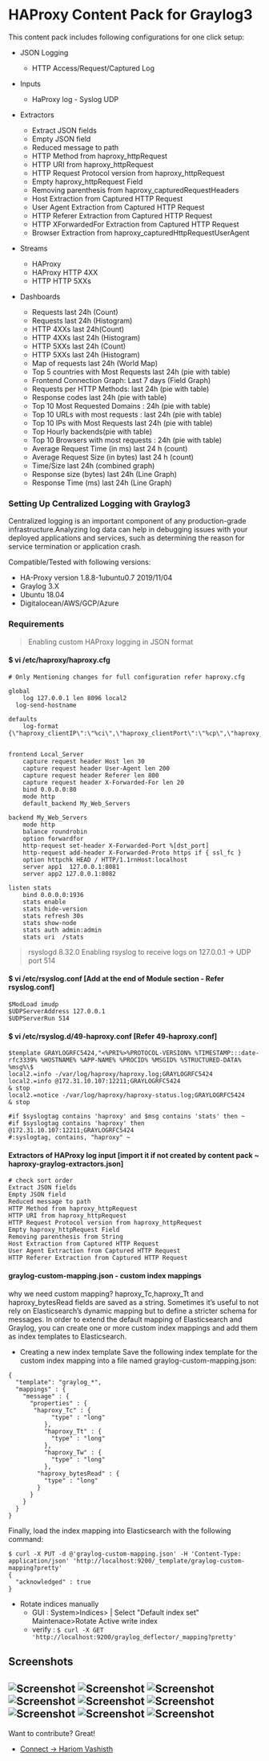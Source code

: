 # HAProxy Content Pack for Graylog3

This content pack includes following configurations for one click setup:

-  JSON Logging 
    -   HTTP Access/Request/Captured Log

- Inputs 
    - HaProxy log - Syslog UDP

- Extractors
    - Extract JSON fields
    - Empty JSON field 
    - Reduced message to path
    - HTTP Method from haproxy_httpRequest
    - HTTP URI from haproxy_httpRequest
    - HTTP Request Protocol version from haproxy_httpRequest
    - Empty haproxy_httpRequest Field 
    - Removing parenthesis from haproxy_capturedRequestHeaders
    - Host Extraction from Captured HTTP Request
    - User Agent Extraction from Captured HTTP Request
    - HTTP Referer Extraction from Captured HTTP Request
    - HTTP XForwardedFor Extraction from Captured HTTP Request
    - Browser Extraction from haproxy_capturedHttpRequestUserAgent

- Streams
    - HAProxy
    - HAProxy HTTP 4XX
    - HTTP HTTP 5XXs

- Dashboards
    - Requests last 24h (Count)
    - Requests last 24h (Histogram)
    - HTTP 4XXs last 24h(Count)
    - HTTP 4XXs last 24h (Histogram)
    - HTTP 5XXs last 24h (Count)
    - HTTP 5XXs last 24h (Histogram)
    - Map of requests last 24h (World Map)
    - Top 5 countries with Most Requests last 24h (pie with table)
    - Frontend Connection Graph: Last 7 days (Field Graph)
    - Requests per HTTP Methods: last 24h (pie with table)
    - Response codes last 24h (pie with table)
    - Top 10 Most Requested Domains : 24h (pie with table)
    - Top 10 URLs with most requests : last 24h (pie with table)
    - Top 10 IPs with Most Requests last 24h (pie with table)
    - Top Hourly backends(pie with table)
    - Top 10 Browsers with most requests : 24h (pie with table)
    - Average Request Time (in ms) last 24 h (count)
    - Average Request Size (in bytes) last 24 h (count)
    - Time/Size last 24h (combined graph)
    - Response size (bytes) last 24h (Line Graph)
    - Response Time (ms) last 24h (Line Graph)

### Setting Up Centralized Logging with Graylog3
Centralized logging is an important component of any production-grade infrastructure.Analyzing log data can help in debugging issues with your deployed applications and services, such as determining the reason for service termination or application crash.

Compatible/Tested with following versions:
- HA-Proxy version 1.8.8-1ubuntu0.7 2019/11/04
- Graylog 3.X
- Ubuntu 18.04
- Digitalocean/AWS/GCP/Azure

### Requirements
> Enabling custom HAProxy logging in JSON format
#### $ vi /etc/haproxy/haproxy.cfg
```
# Only Mentioning changes for full configuration refer haproxy.cfg

global
	log 127.0.0.1 len 8096 local2
  log-send-hostname

defaults
	log-format {\"haproxy_clientIP\":\"%ci\",\"haproxy_clientPort\":\"%cp\",\"haproxy_dateTime\":\"%t\",\"haproxy_frontendNameTransport\":\"%ft\",\"haproxy_backend\":\"%b\",\"haproxy_serverName\":\"%s\",\"haproxy_Tw\":\"%Tw\",\"haproxy_Tc\":\"%Tc\",\"haproxy_Tt\":\"%Tt\",\"haproxy_bytesRead\":\"%B\",\"haproxy_terminationState\":\"%ts\",\"haproxy_actconn\":%ac,\"haproxy_FrontendCurrentConn\":%fc,\"haproxy_backendCurrentConn\":%bc,\"haproxy_serverConcurrentConn\":%sc,\"haproxy_retries\":%rc,\"haproxy_srvQueue\":%sq,\"haproxy_backendQueue\":%bq,\"haproxy_backendSourceIP\":\"%bi\",\"haproxy_backendSourcePort\":\"%bp\",\"haproxy_statusCode\":\"%ST\",\"haproxy_serverIP\":\"%si\",\"haproxy_serverPort\":\"%sp\",\"haproxy_frontendIP\":\"%fi\",\"haproxy_frontendPort\":\"%fp\",\"haproxy_capturedRequestHeaders\":\"%hr\",\"haproxy_httpRequest\":\"%r\"}
 

frontend Local_Server
    capture request header Host len 30
    capture request header User-Agent len 200
    capture request header Referer len 800
    capture request header X-Forwarded-For len 20
    bind 0.0.0.0:80
    mode http
    default_backend My_Web_Servers

backend My_Web_Servers
    mode http
    balance roundrobin
    option forwardfor
    http-request set-header X-Forwarded-Port %[dst_port]
    http-request add-header X-Forwarded-Proto https if { ssl_fc }
    option httpchk HEAD / HTTP/1.1rnHost:localhost
    server app1  127.0.0.1:8081
    server app2 127.0.0.1:8082

listen stats
    bind 0.0.0.0:1936
    stats enable
    stats hide-version
    stats refresh 30s
    stats show-node
    stats auth admin:admin
    stats uri  /stats

```

> rsyslogd 8.32.0 
> Enabling rsyslog to receive logs on 127.0.0.1 -> UDP port 514
#### $ vi /etc/rsyslog.conf [Add at the end of Module section - Refer rsyslog.conf] 
```
$ModLoad imudp
$UDPServerAddress 127.0.0.1
$UDPServerRun 514
```

#### $ vi /etc/rsyslog.d/49-haproxy.conf [Refer 49-haproxy.conf]
```
$template GRAYLOGRFC5424,"<%PRI%>%PROTOCOL-VERSION% %TIMESTAMP:::date-rfc3339% %HOSTNAME% %APP-NAME% %PROCID% %MSGID% %STRUCTURED-DATA% %msg%\$
local2.=info -/var/log/haproxy/haproxy.log;GRAYLOGRFC5424
local2.=info @172.31.10.107:12211;GRAYLOGRFC5424
& stop
local2.=notice -/var/log/haproxy/haproxy-status.log;GRAYLOGRFC5424
& stop

#if $syslogtag contains 'haproxy' and $msg contains 'stats' then ~
#if $syslogtag contains 'haproxy' then @172.31.10.107:12211;GRAYLOGRFC5424
#:syslogtag, contains, "haproxy" ~
```

#### Extractors of HAProxy log input [import it if not created by content pack ~ haproxy-graylog-extractors.json]
```
# check sort order
Extract JSON fields
Empty JSON field
Reduced message to path 
HTTP Method from haproxy_httpRequest
HTTP URI from haproxy_httpRequest 
HTTP Request Protocol version from haproxy_httpRequest 
Empty haproxy_httpRequest Field
Removing parenthesis from String
Host Extraction from Captured HTTP Request
User Agent Extraction from Captured HTTP Request
HTTP Referer Extraction from Captured HTTP Request
```

#### graylog-custom-mapping.json - custom index mappings
why we need custom mapping?
haproxy_Tc,haproxy_Tt and haproxy_bytesRead fields are saved as a string.
Sometimes it’s useful to not rely on Elasticsearch’s dynamic mapping but to define a stricter schema for messages.
In order to extend the default mapping of Elasticsearch and Graylog, you can create one or more custom index mappings and add them as index templates to Elasticsearch.
- Creating a new index template
Save the following index template for the custom index mapping into a file named graylog-custom-mapping.json:
```
{
  "template": "graylog_*",
  "mappings" : {
    "message" : {
      "properties" : {
       "haproxy_Tc" : {
            "type" : "long"
          },
          "haproxy_Tt" : {
            "type" : "long"
          },
          "haproxy_Tw" : {
            "type" : "long"
          },
        "haproxy_bytesRead" : {
          "type" : "long"
        }
      }
    }
  }
}
```
Finally, load the index mapping into Elasticsearch with the following command:
```
$ curl -X PUT -d @'graylog-custom-mapping.json' -H 'Content-Type: application/json' 'http://localhost:9200/_template/graylog-custom-mapping?pretty'
{
  "acknowledged" : true
}
```
- Rotate indices manually
    - GUI : System>Indices> | Select "Default index set" Maintenace>Rotate Active write index
    - verify : ``` $ curl -X GET 'http://localhost:9200/graylog_deflector/_mapping?pretty' ```

## Screenshots
![Screenshot](/0.png?raw=true "Dashboard Screenshot")
![Screenshot](/1.png?raw=true "Dashboard Screenshot")
![Screenshot](/2.png?raw=true "Dashboard Screenshot")
![Screenshot](/3.png?raw=true "Dashboard Screenshot")
![Screenshot](/4.png?raw=true "Dashboard Screenshot")
![Screenshot](/5.png?raw=true "Dashboard Screenshot")
![Screenshot](/6.png?raw=true "Dashboard Screenshot")
![Screenshot](/7.png?raw=true "Dashboard Screenshot")
![Screenshot](/8.png?raw=true "Dashboard Screenshot")
----
Want to contribute? Great!
 - [Connect ->  Hariom Vashisth](mailto:vashisth.hariom7@gmail.com)

